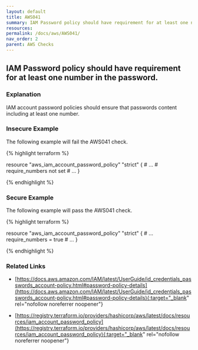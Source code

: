 ```yaml
---
layout: default
title: AWS041
summary: IAM Password policy should have requirement for at least one number in the password. [aws_iam_account_password_policy] 
resources: 
permalink: /docs/aws/AWS041/
nav_order: 2
parent: AWS Checks
---
```


## IAM Password policy should have requirement for at least one number in the password.

### Explanation


IAM account password policies should ensure that passwords content including at least one number.



### Insecure Example

The following example will fail the AWS041 check.

{% highlight terraform %}

resource "aws_iam_account_password_policy" "strict" {
	# ...
	# require_numbers not set
	# ...
}

{% endhighlight %}



### Secure Example

The following example will pass the AWS041 check.

{% highlight terraform %}

resource "aws_iam_account_password_policy" "strict" {
	# ...
	require_numbers = true
	# ...
}

{% endhighlight %}


### Related Links


- [https://docs.aws.amazon.com/IAM/latest/UserGuide/id_credentials_passwords_account-policy.html#password-policy-details](https://docs.aws.amazon.com/IAM/latest/UserGuide/id_credentials_passwords_account-policy.html#password-policy-details){:target="_blank" rel="nofollow noreferrer noopener"}

- [https://registry.terraform.io/providers/hashicorp/aws/latest/docs/resources/iam_account_password_policy](https://registry.terraform.io/providers/hashicorp/aws/latest/docs/resources/iam_account_password_policy){:target="_blank" rel="nofollow noreferrer noopener"}

